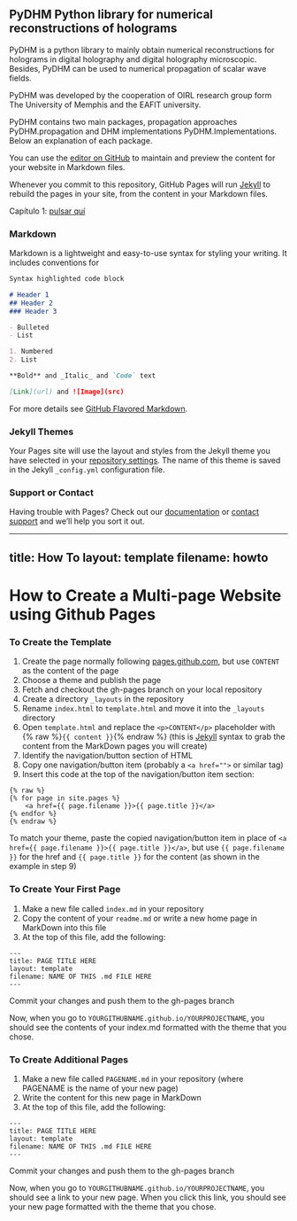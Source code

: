 ## PyDHM Python library for numerical reconstructions of holograms 

PyDHM is a python library to mainly obtain numerical reconstructions for holograms in digital holography and digital holography microscopic.  Besides, PyDHM can be used to numerical propagation of scalar wave fields.

PyDHM was developed by the cooperation of OIRL research group form The University of Memphis and the EAFIT university.  

PyDHM contains two main packages, propagation approaches PyDHM.propagation and DHM implementations PyDHM.Implementations. Below an explanation of each package. 

You can use the [editor on GitHub](https://github.com/OIRL/PyDHM/edit/gh-pages/index.md) to maintain and preview the content for your website in Markdown files.

Whenever you commit to this repository, GitHub Pages will run [Jekyll](https://jekyllrb.com/) to rebuild the pages in your site, from the content in your Markdown files.


<p>Capítulo 1: <a href="index1.html">pulsar quí</a></p>

### Markdown

Markdown is a lightweight and easy-to-use syntax for styling your writing. It includes conventions for

```markdown
Syntax highlighted code block

# Header 1
## Header 2
### Header 3

- Bulleted
- List

1. Numbered
2. List

**Bold** and _Italic_ and `Code` text

[Link](url) and ![Image](src)
```

For more details see [GitHub Flavored Markdown](https://guides.github.com/features/mastering-markdown/).

### Jekyll Themes

Your Pages site will use the layout and styles from the Jekyll theme you have selected in your [repository settings](https://github.com/OIRL/PyDHM/settings). The name of this theme is saved in the Jekyll `_config.yml` configuration file.

### Support or Contact

Having trouble with Pages? Check out our [documentation](https://docs.github.com/categories/github-pages-basics/) or [contact support](https://support.github.com/contact) and we’ll help you sort it out.

---
title: How To 
layout: template
filename: howto
--- 

# How to Create a Multi-page Website using Github Pages

### To Create the Template
1. Create the page normally following [pages.github.com](https://pages.github.com), but use `CONTENT` as the content of the page
2. Choose a theme and publish the page
3. Fetch and checkout the gh-pages branch on your local repository
4. Create a directory `_layouts` in the repository
5. Rename `index.html` to `template.html` and move it into the `_layouts` directory
6. Open `template.html` and replace the `<p>CONTENT</p>` placeholder with {% raw %}`{{ content }}`{% endraw %} (this is [Jekyll](https://jekyllrb.com) syntax to grab the content from the MarkDown pages you will create)
7. Identify the navigation/button section of HTML
8. Copy one navigation/button item (probably a `<a href="">` or similar tag)
9. Insert this code at the top of the navigation/button item section:

```
{% raw %}
{% for page in site.pages %}
    <a href={{ page.filename }}>{{ page.title }}</a>
{% endfor %}
{% endraw %}
```

To match your theme, paste the copied navigation/button item in place of `<a href={{ page.filename }}>{{ page.title }}</a>`, but use `{{ page.filename }}` for the href and `{{ page.title }}` for the content (as shown in the example in step 9)

### To Create Your First Page
1. Make a new file called `index.md` in your repository
2. Copy the content of your `readme.md` or write a new home page in MarkDown into this file
3. At the top of this file, add the following:

```
---
title: PAGE TITLE HERE
layout: template
filename: NAME OF THIS .md FILE HERE
--- 
```

Commit your changes and push them to the gh-pages branch

Now, when you go to `YOURGITHUBNAME.github.io/YOURPROJECTNAME`, you should see the contents of your index.md formatted with the theme that you chose.

### To Create Additional Pages
1. Make a new file called `PAGENAME.md` in your repository (where PAGENAME is the name of your new page)
2. Write the content for this new page in MarkDown
3. At the top of this file, add the following:

```
---
title: PAGE TITLE HERE
layout: template
filename: NAME OF THIS .md FILE HERE
--- 
```

Commit your changes and push them to the gh-pages branch

Now, when you go to `YOURGITHUBNAME.github.io/YOURPROJECTNAME`, you should see a link to your new page. When you click this link, you should see your new page formatted with the theme that you chose. 
